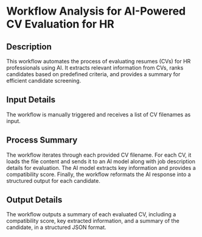 # Workflow Analysis for AI-Powered CV Evaluation for HR

## Description
This workflow automates the process of evaluating resumes (CVs) for HR professionals using AI. It extracts relevant information from CVs, ranks candidates based on predefined criteria, and provides a summary for efficient candidate screening.

## Input Details
The workflow is manually triggered and receives a list of CV filenames as input.

## Process Summary
The workflow iterates through each provided CV filename. For each CV, it loads the file content and sends it to an AI model along with job description details for evaluation. The AI model extracts key information and provides a compatibility score. Finally, the workflow reformats the AI response into a structured output for each candidate.

## Output Details
The workflow outputs a summary of each evaluated CV, including a compatibility score, key extracted information, and a summary of the candidate, in a structured JSON format.
